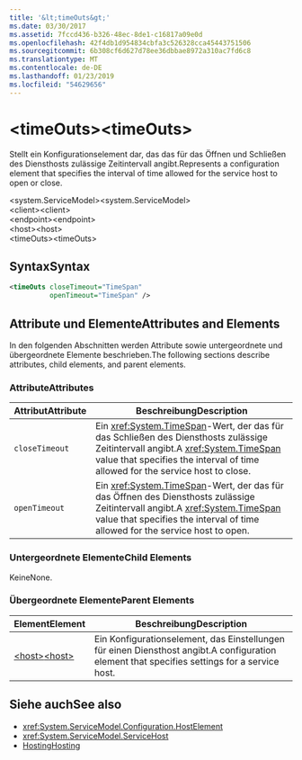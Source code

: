 ```yaml
---
title: '&lt;timeOuts&gt;'
ms.date: 03/30/2017
ms.assetid: 7fccd436-b326-48ec-8de1-c16817a09e0d
ms.openlocfilehash: 42f4db1d954834cbfa3c526328cca45443751506
ms.sourcegitcommit: 6b308cf6d627d78ee36dbbae8972a310ac7fd6c8
ms.translationtype: MT
ms.contentlocale: de-DE
ms.lasthandoff: 01/23/2019
ms.locfileid: "54629656"
---
```

# <a name="lttimeoutsgt"></a><span data-ttu-id="0d3ae-102">&lt;timeOuts&gt;</span><span class="sxs-lookup"><span data-stu-id="0d3ae-102">&lt;timeOuts&gt;</span></span>
<span data-ttu-id="0d3ae-103">Stellt ein Konfigurationselement dar, das das für das Öffnen und Schließen des Diensthosts zulässige Zeitintervall angibt.</span><span class="sxs-lookup"><span data-stu-id="0d3ae-103">Represents a configuration element that specifies the interval of time allowed for the service host to open or close.</span></span>  
  
 <span data-ttu-id="0d3ae-104">\<system.ServiceModel></span><span class="sxs-lookup"><span data-stu-id="0d3ae-104">\<system.ServiceModel></span></span>  
<span data-ttu-id="0d3ae-105">\<client></span><span class="sxs-lookup"><span data-stu-id="0d3ae-105">\<client></span></span>  
<span data-ttu-id="0d3ae-106">\<endpoint></span><span class="sxs-lookup"><span data-stu-id="0d3ae-106">\<endpoint></span></span>  
<span data-ttu-id="0d3ae-107">\<host></span><span class="sxs-lookup"><span data-stu-id="0d3ae-107">\<host></span></span>  
<span data-ttu-id="0d3ae-108">\<timeOuts></span><span class="sxs-lookup"><span data-stu-id="0d3ae-108">\<timeOuts></span></span>  
  
## <a name="syntax"></a><span data-ttu-id="0d3ae-109">Syntax</span><span class="sxs-lookup"><span data-stu-id="0d3ae-109">Syntax</span></span>  
  
```xml  
<timeOuts closeTimeout="TimeSpan"
          openTimeout="TimeSpan" />
```  
  
## <a name="attributes-and-elements"></a><span data-ttu-id="0d3ae-110">Attribute und Elemente</span><span class="sxs-lookup"><span data-stu-id="0d3ae-110">Attributes and Elements</span></span>  
 <span data-ttu-id="0d3ae-111">In den folgenden Abschnitten werden Attribute sowie untergeordnete und übergeordnete Elemente beschrieben.</span><span class="sxs-lookup"><span data-stu-id="0d3ae-111">The following sections describe attributes, child elements, and parent elements.</span></span>  
  
### <a name="attributes"></a><span data-ttu-id="0d3ae-112">Attribute</span><span class="sxs-lookup"><span data-stu-id="0d3ae-112">Attributes</span></span>  
  
|<span data-ttu-id="0d3ae-113">Attribut</span><span class="sxs-lookup"><span data-stu-id="0d3ae-113">Attribute</span></span>|<span data-ttu-id="0d3ae-114">Beschreibung</span><span class="sxs-lookup"><span data-stu-id="0d3ae-114">Description</span></span>|  
|---------------|-----------------|  
|`closeTimeout`|<span data-ttu-id="0d3ae-115">Ein <xref:System.TimeSpan>-Wert, der das für das Schließen des Diensthosts zulässige Zeitintervall angibt.</span><span class="sxs-lookup"><span data-stu-id="0d3ae-115">A <xref:System.TimeSpan> value that specifies the interval of time allowed for the service host to close.</span></span>|  
|`openTimeout`|<span data-ttu-id="0d3ae-116">Ein <xref:System.TimeSpan>-Wert, der das für das Öffnen des Diensthosts zulässige Zeitintervall angibt.</span><span class="sxs-lookup"><span data-stu-id="0d3ae-116">A <xref:System.TimeSpan> value that specifies the interval of time allowed for the service host to open.</span></span>|  
  
### <a name="child-elements"></a><span data-ttu-id="0d3ae-117">Untergeordnete Elemente</span><span class="sxs-lookup"><span data-stu-id="0d3ae-117">Child Elements</span></span>  
 <span data-ttu-id="0d3ae-118">Keine</span><span class="sxs-lookup"><span data-stu-id="0d3ae-118">None.</span></span>  
  
### <a name="parent-elements"></a><span data-ttu-id="0d3ae-119">Übergeordnete Elemente</span><span class="sxs-lookup"><span data-stu-id="0d3ae-119">Parent Elements</span></span>  
  
|<span data-ttu-id="0d3ae-120">Element</span><span class="sxs-lookup"><span data-stu-id="0d3ae-120">Element</span></span>|<span data-ttu-id="0d3ae-121">Beschreibung</span><span class="sxs-lookup"><span data-stu-id="0d3ae-121">Description</span></span>|  
|-------------|-----------------|  
|[<span data-ttu-id="0d3ae-122">\<host></span><span class="sxs-lookup"><span data-stu-id="0d3ae-122">\<host></span></span>](../../../../../docs/framework/configure-apps/file-schema/wcf/host.md)|<span data-ttu-id="0d3ae-123">Ein Konfigurationselement, das Einstellungen für einen Diensthost angibt.</span><span class="sxs-lookup"><span data-stu-id="0d3ae-123">A configuration element that specifies settings for a service host.</span></span>|  
  
## <a name="see-also"></a><span data-ttu-id="0d3ae-124">Siehe auch</span><span class="sxs-lookup"><span data-stu-id="0d3ae-124">See also</span></span>
- <xref:System.ServiceModel.Configuration.HostElement>
- <xref:System.ServiceModel.ServiceHost>
- [<span data-ttu-id="0d3ae-125">Hosting</span><span class="sxs-lookup"><span data-stu-id="0d3ae-125">Hosting</span></span>](../../../../../docs/framework/wcf/feature-details/hosting.md)
